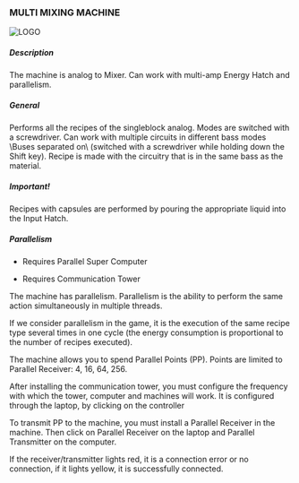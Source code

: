 ### MULTI MIXING MACHINE

![LOGO](https://gtimpact.space/media/gregtech/ParMix.png)

##### Description

The machine is analog to Mixer. Can work with multi-amp Energy Hatch and parallelism.

##### General

Performs all the recipes of the singleblock analog. Modes are switched with a screwdriver. Can work with multiple circuits in different bass modes \Buses separated on\ (switched with a screwdriver while holding down the Shift key). Recipe is made with the circuitry that is in the same bass as the material.

##### Important!

Recipes with capsules are performed by pouring the appropriate liquid into the Input Hatch.

##### Parallelism

- Requires Parallel Super Computer


- Requires Communication Tower


The machine has parallelism. Parallelism is the ability to perform the same action simultaneously in multiple threads.


If we consider parallelism in the game, it is the execution of the same recipe type several times in one cycle (the energy consumption is proportional to the number of recipes executed).

The machine allows you to spend Parallel Points (PP). Points are limited to Parallel Receiver: 4, 16, 64, 256.


After installing the communication tower, you must configure the frequency with which the tower, computer and machines will work. It is configured through the laptop, by clicking on the controller

To transmit PP to the machine, you must install a Parallel Receiver in the machine. Then click on Parallel Receiver on the laptop and Parallel Transmitter on the computer.


If the receiver/transmitter lights red, it is a connection error or no connection, if it lights yellow, it is successfully connected.


